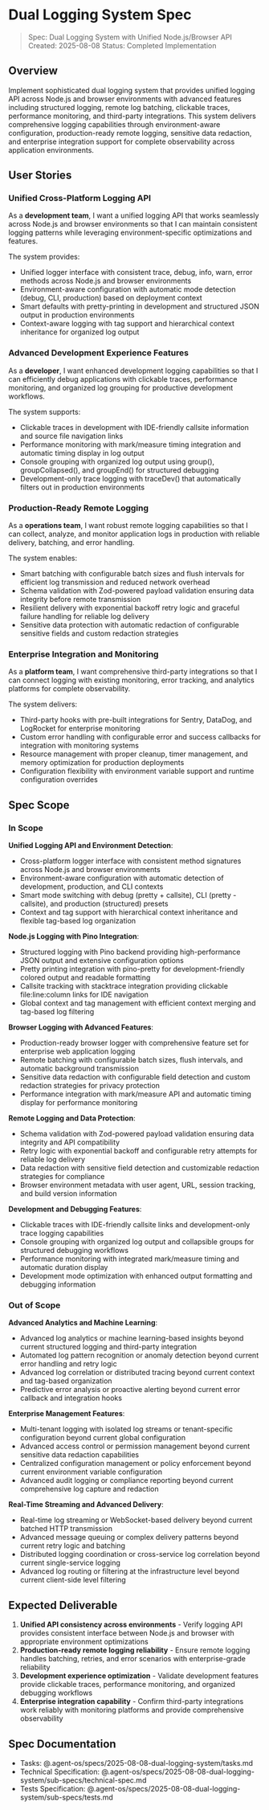 # Dual Logging System Spec

> Spec: Dual Logging System with Unified Node.js/Browser API
> Created: 2025-08-08
> Status: Completed Implementation

## Overview

Implement sophisticated dual logging system that provides unified logging API across Node.js and browser environments with advanced features including structured logging, remote log batching, clickable traces, performance monitoring, and third-party integrations. This system delivers comprehensive logging capabilities through environment-aware configuration, production-ready remote logging, sensitive data redaction, and enterprise integration support for complete observability across application environments.

## User Stories

### Unified Cross-Platform Logging API

As a **development team**, I want a unified logging API that works seamlessly across Node.js and browser environments so that I can maintain consistent logging patterns while leveraging environment-specific optimizations and features.

The system provides:

- Unified logger interface with consistent trace, debug, info, warn, error methods across Node.js and browser environments
- Environment-aware configuration with automatic mode detection (debug, CLI, production) based on deployment context
- Smart defaults with pretty-printing in development and structured JSON output in production environments
- Context-aware logging with tag support and hierarchical context inheritance for organized log output

### Advanced Development Experience Features

As a **developer**, I want enhanced development logging capabilities so that I can efficiently debug applications with clickable traces, performance monitoring, and organized log grouping for productive development workflows.

The system supports:

- Clickable traces in development with IDE-friendly callsite information and source file navigation links
- Performance monitoring with mark/measure timing integration and automatic timing display in log output
- Console grouping with organized log output using group(), groupCollapsed(), and groupEnd() for structured debugging
- Development-only trace logging with traceDev() that automatically filters out in production environments

### Production-Ready Remote Logging

As a **operations team**, I want robust remote logging capabilities so that I can collect, analyze, and monitor application logs in production with reliable delivery, batching, and error handling.

The system enables:

- Smart batching with configurable batch sizes and flush intervals for efficient log transmission and reduced network overhead
- Schema validation with Zod-powered payload validation ensuring data integrity before remote transmission
- Resilient delivery with exponential backoff retry logic and graceful failure handling for reliable log delivery
- Sensitive data protection with automatic redaction of configurable sensitive fields and custom redaction strategies

### Enterprise Integration and Monitoring

As a **platform team**, I want comprehensive third-party integrations so that I can connect logging with existing monitoring, error tracking, and analytics platforms for complete observability.

The system delivers:

- Third-party hooks with pre-built integrations for Sentry, DataDog, and LogRocket for enterprise monitoring
- Custom error handling with configurable error and success callbacks for integration with monitoring systems
- Resource management with proper cleanup, timer management, and memory optimization for production deployments
- Configuration flexibility with environment variable support and runtime configuration overrides

## Spec Scope

### In Scope

**Unified Logging API and Environment Detection**:

- Cross-platform logger interface with consistent method signatures across Node.js and browser environments
- Environment-aware configuration with automatic detection of development, production, and CLI contexts
- Smart mode switching with debug (pretty + callsite), CLI (pretty - callsite), and production (structured) presets
- Context and tag support with hierarchical context inheritance and flexible tag-based log organization

**Node.js Logging with Pino Integration**:

- Structured logging with Pino backend providing high-performance JSON output and extensive configuration options
- Pretty printing integration with pino-pretty for development-friendly colored output and readable formatting
- Callsite tracking with stacktrace integration providing clickable file:line:column links for IDE navigation
- Global context and tag management with efficient context merging and tag-based log filtering

**Browser Logging with Advanced Features**:

- Production-ready browser logger with comprehensive feature set for enterprise web application logging
- Remote batching with configurable batch sizes, flush intervals, and automatic background transmission
- Sensitive data redaction with configurable field detection and custom redaction strategies for privacy protection
- Performance integration with mark/measure API and automatic timing display for performance monitoring

**Remote Logging and Data Protection**:

- Schema validation with Zod-powered payload validation ensuring data integrity and API compatibility
- Retry logic with exponential backoff and configurable retry attempts for reliable log delivery
- Data redaction with sensitive field detection and customizable redaction strategies for compliance
- Browser environment metadata with user agent, URL, session tracking, and build version information

**Development and Debugging Features**:

- Clickable traces with IDE-friendly callsite links and development-only trace logging capabilities
- Console grouping with organized log output and collapsible groups for structured debugging workflows
- Performance monitoring with integrated mark/measure timing and automatic duration display
- Development mode optimization with enhanced output formatting and debugging information

### Out of Scope

**Advanced Analytics and Machine Learning**:

- Advanced log analytics or machine learning-based insights beyond current structured logging and third-party integration
- Automated log pattern recognition or anomaly detection beyond current error handling and retry logic
- Advanced log correlation or distributed tracing beyond current context and tag-based organization
- Predictive error analysis or proactive alerting beyond current error callback and integration hooks

**Enterprise Management Features**:

- Multi-tenant logging with isolated log streams or tenant-specific configuration beyond current global configuration
- Advanced access control or permission management beyond current sensitive data redaction capabilities
- Centralized configuration management or policy enforcement beyond current environment variable configuration
- Advanced audit logging or compliance reporting beyond current comprehensive log capture and redaction

**Real-Time Streaming and Advanced Delivery**:

- Real-time log streaming or WebSocket-based delivery beyond current batched HTTP transmission
- Advanced message queuing or complex delivery patterns beyond current retry logic and batching
- Distributed logging coordination or cross-service log correlation beyond current single-service logging
- Advanced log routing or filtering at the infrastructure level beyond current client-side level filtering

## Expected Deliverable

1. **Unified API consistency across environments** - Verify logging API provides consistent interface between Node.js and browser with appropriate environment optimizations
2. **Production-ready remote logging reliability** - Ensure remote logging handles batching, retries, and error scenarios with enterprise-grade reliability
3. **Development experience optimization** - Validate development features provide clickable traces, performance monitoring, and organized debugging workflows
4. **Enterprise integration capability** - Confirm third-party integrations work reliably with monitoring platforms and provide comprehensive observability

## Spec Documentation

- Tasks: @.agent-os/specs/2025-08-08-dual-logging-system/tasks.md
- Technical Specification: @.agent-os/specs/2025-08-08-dual-logging-system/sub-specs/technical-spec.md
- Tests Specification: @.agent-os/specs/2025-08-08-dual-logging-system/sub-specs/tests.md
